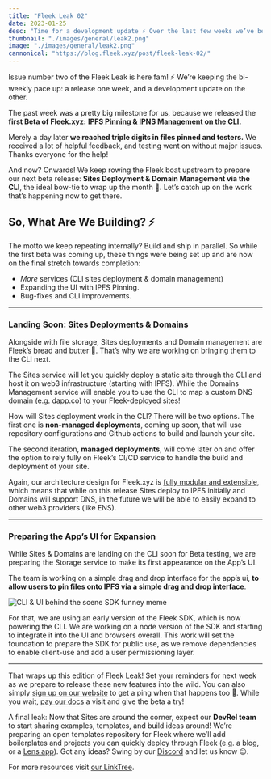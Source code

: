 ```yaml
---
title: "Fleek Leak 02"
date: 2023-01-25
desc: "Time for a development update ⚡️ Over the last few weeks we’ve been jamming on our CLI beta (Jan 18th), adding compute to Fleek, and an NFAs MVP. Let’s dive into why & what you can expect!"
thumbnail: "./images/general/leak2.png"
image: "./images/general/leak2.png"
cannonical: "https://blog.fleek.xyz/post/fleek-leak-02/"
---
```


Issue number two of the Fleek Leak is here fam! ⚡ We’re keeping the bi-weekly pace up: a release one week, and a development update on the other.

The past week was a pretty big milestone for us, because we released the **first Beta of Fleek.xyz:** [**IPFS Pinning & IPNS Management on the CLI.**](https://blog.fleek.co/posts/release-ipfs-pinning-ipns-beta-fleek-xyz)

Merely a day later **we reached triple digits in files pinned and testers.** We received a lot of helpful feedback, and testing went on without major issues. Thanks everyone for the help!

And now? Onwards! We keep rowing the Fleek boat upstream to prepare our next beta release: **Sites Deployment & Domain Management via the CLI**, the ideal bow-tie to wrap up the month 🎁. Let’s catch up on the work that’s happening now to get there.

## So, What Are We Building? ⚡️

The motto we keep repeating internally? Build and ship in parallel. So while the first beta was coming up, these things were being set up and are now on the final stretch towards completion:

* _More_ services (CLI sites deployment & domain management)
* Expanding the UI with IPFS Pinning.
* Bug-fixes and CLI improvements.

***

### Landing Soon: Sites Deployments & Domains

Alongside with file storage, Sites deployments and Domain management are Fleek’s bread and butter 🧈. That’s why we are working on bringing them to the CLI next.

The Sites service will let you quickly deploy a static site through the CLI and host it on web3 infrastructure (starting with IPFS). While the Domains Management service will enable you to use the CLI to map a custom DNS domain (e.g. dapp.co) to your Fleek-deployed sites!

How will Sites deployment work in the CLI? There will be two options. The first one is **non-managed deployments**, coming up soon, that will use repository configurations and Github actions to build and launch your site.

The second iteration, **managed deployments**, will come later on and offer the option to rely fully on Fleek’s CI/CD service to handle the build and deployment of your site.

Again, our architecture design for Fleek.xyz is [fully modular and extensible](https://blog.fleek.co/posts/fleek-xyz-architecture-overview), which means that while on this release Sites deploy to IPFS initially and Domains will support DNS, in the future we will be able to easily expand to other web3 providers (like ENS).

***

### Preparing the App’s UI for Expansion

While Sites & Domains are landing on the CLI soon for Beta testing, we are preparing the Storage service to make its first appearance on the App’s UI.

The team is working on a simple drag and drop interface for the app’s ui, **to allow users to pin files onto IPFS via a simple drag and drop interface**.

![CLI & UI behind the scene SDK funney meme](https://storage.fleek.ooo/27a60cdd-37d3-480c-ae88-3ad4ca886b13-bucket/imgs/meme.png)

For that, we are using an early version of the Fleek SDK, which is now powering the CLI. We are working on a node version of the SDK and starting to integrate it into the UI and browsers overall. This work will set the foundation to prepare the SDK for public use, as we remove dependencies to enable client-use and add a user permissioning layer.

***

That wraps up this edition of Fleek Leak! Set your reminders for next week as we prepare to release these new features into the wild. You can also simply [sign up on our website](https://fleek.xyz/) to get a ping when that happens too 📯. While you wait, [pay our docs](https://docs.fleek.xyz/) a visit and give the beta a try!

A final leak: Now that Sites are around the corner, expect our **DevRel team** to start sharing examples, templates, and build ideas around! We’re preparing an open templates repository for Fleek where we’ll add boilerplates and projects you can quickly deploy through Fleek (e.g. a blog, or a [Lens app](https://www.lens.xyz/)). Got any ideas? Swing by our [Discord](https://discord.gg/fleek) and let us know 😉.

For more resources visit [our LinkTree](https://linktr.ee/fleek).
